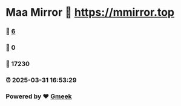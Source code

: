 # Maa Mirror :link: https://mmirror.top 
### :page_facing_up: [6](https://mmirror.top/tag.html) 
### :speech_balloon: 0 
### :hibiscus: 17230 
### :alarm_clock: 2025-03-31 16:53:29 
### Powered by :heart: [Gmeek](https://github.com/Meekdai/Gmeek)
